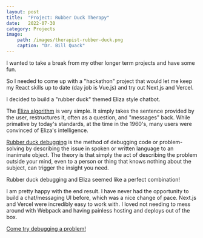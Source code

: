 ```yaml
---
layout: post
title:  "Project: Rubber Duck Therapy"
date:   2022-07-30
category: Projects
image:
    path: /images/therapist-rubber-duck.png
    caption: "Dr. Bill Quack"
---
```


I wanted to take a break from my other longer term projects and have some fun.

So I needed to come up with a "hackathon" project that would let me keep my React skills up to date (day job is Vue.js) and try out Next.js and Vercel.

I decided to build a "rubber duck" themed Eliza style chatbot.

The [Eliza algorithm](https://en.wikipedia.org/wiki/ELIZA) is very simple. It simply takes the sentence provided by the user, restructures it, often as a question, and "messages" back. While primative by today's standards, at the time in the 1960's, many users were convinced of Eliza's intelligence.

[Rubber duck debugging](https://en.wikipedia.org/wiki/ELIZA) is the method of debugging code or problem-solving by describing the issue in spoken or written language to an inanimate object. The theory is that simply the act of describing the problem outside your mind, even to a person or thing that knows nothing about the subject, can trigger the insight you need.

Rubber duck debugging and Eliza seemed like a perfect combination!

I am pretty happy with the end result. I have never had the opportunity to build a chat/messaging UI before, which was a nice change of pace. Next.js and Vercel were incredibly easy to work with. I loved not needing to mess around with Webpack and having painless hosting and deploys out of the box.

[Come try debugging a problem!](https://rubberducktherapy.app)